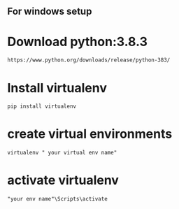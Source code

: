 ## For windows setup
# Download python:3.8.3
    https://www.python.org/downloads/release/python-383/

# Install virtualenv
    pip install virtualenv 

# create virtual environments
    virtualenv " your virtual env name"

# activate virtualenv
    "your env name"\Scripts\activate


